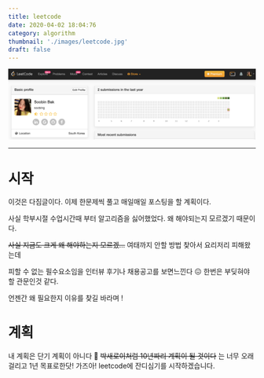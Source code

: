 ```yaml
---
title: leetcode
date: 2020-04-02 18:04:76
category: algorithm
thumbnail: './images/leetcode.jpg'
draft: false
---
```


![](./images/leetcode.jpg)

<hr/>

<!-- ```toc
# This code block gets replaced with the TOC
exclude: Table of Contents
tight: false,
from-heading: 1
to-heading: 6
``` -->

# 시작
이것은 다짐글이다.
이제 한문제씩 풀고 매일매일 포스팅을 할 계획이다.

사실 학부시절 수업시간때 부터 알고리즘을 싫어했었다.
왜 해야되는지 모르겠기 때문이다.

~~사실 지금도 크게 왜 해야하는지 모르겠...~~
여태까지 안할 방법 찾아서 요리저리 피해왔는데

피할 수 없는 필수요소임을 인터뷰 후기나 채용공고를 보면느낀다 😖
한번은 부딪혀야할 관문인것 같다.

언젠간 왜 필요한지 이유를 찾길 바라며 !


# 계획
내 계획은 단기 계획이 아니다 🤔
~~박새로이처럼 10년짜리 계획이 될 것이다~~ 는 너무 오래 걸리고 1년 목표로한닷! 가즈아!
leetcode에 잔디심기를 시작하겠습니다.